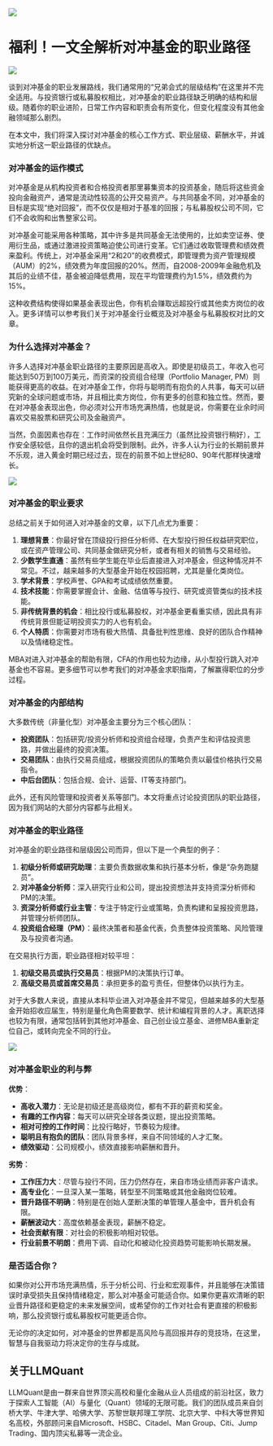 ![](https://fastly.jsdelivr.net/gh/bucketio/img11@main/2024/10/21/1729466068183-23134fce-3131-4262-b18c-f378d71af4f6.gif)

# 福利！一文全解析对冲基金的职业路径

![](https://fastly.jsdelivr.net/gh/bucketio/img9@main/2024/10/20/1729465031968-b3c8959e-1d37-4b8a-91b1-b0b0dfe25143.png)

谈到对冲基金的职业发展路线，我们通常用的“兄弟会式的层级结构”在这里并不完全适用。与投资银行或私募股权相比，对冲基金的职业路径缺乏明确的结构和层级。随着你的职业进阶，日常工作内容和职责会有所变化，但变化程度没有其他金融领域那么剧烈。

在本文中，我们将深入探讨对冲基金的核心工作方式、职业层级、薪酬水平，并诚实地分析这一职业路径的优缺点。

### 对冲基金的运作模式

对冲基金是从机构投资者和合格投资者那里募集资本的投资基金，随后将这些资金投向金融资产，通常是流动性较高的公开交易资产。与共同基金不同，对冲基金的目标是实现“绝对回报”，而不仅仅是相对于基准的回报；与私募股权公司不同，它们不会收购和出售整家公司。

对冲基金可能采用各种策略，其中许多是共同基金无法使用的，比如卖空证券、使用衍生品，或通过激进投资策略迫使公司进行变革。它们通过收取管理费和绩效费来盈利。传统上，对冲基金采用“2和20”的收费模式，即管理费为资产管理规模（AUM）的2%，绩效费为年度回报的20%。然而，自2008-2009年金融危机及其后的业绩不佳，基金被迫降低费用，现在平均管理费约为1.5%，绩效费约为15%。

这种收费结构使得如果基金表现出色，你有机会赚取远超投行或其他卖方岗位的收入。更多详情可以参考我们关于对冲基金行业概览及对冲基金与私募股权对比的文章。

### 为什么选择对冲基金？

许多人选择对冲基金职业路径的主要原因是高收入。即使是初级员工，年收入也可能达到50万到100万美元，而资深的投资组合经理（Portfolio Manager, PM）则能获得更高的收益。在对冲基金工作，你将与聪明而有抱负的人共事，每天可以研究新的全球问题或市场，并且相比卖方岗位，你有更多的创意和独立性。然而，要在对冲基金表现出色，你必须对公开市场充满热情，也就是说，你需要在业余时间喜欢交易股票和研究公司及金融资产。

当然，负面因素也存在：工作时间依然长且充满压力（虽然比投资银行稍好），工作安全感较低，且你的退出机会将受到限制。此外，许多人认为行业的长期前景并不乐观，进入黄金时期已经过去，现在的前景不如上世纪80、90年代那样快速增长。


![](https://fastly.jsdelivr.net/gh/bucketio/img13@main/2024/12/20/1734730631357-1f33c0b7-f87e-485b-b354-b01c81cbcdd1.png)


### 对冲基金的职业要求

总结之前关于如何进入对冲基金的文章，以下几点尤为重要：

1. **理想背景**：你最好曾在顶级投行担任分析师、在大型投行担任权益研究职位，或在资产管理公司、共同基金做研究分析，或者有相关的销售与交易经验。
2. **少数学生直通**：虽然有些学生能在毕业后直接进入对冲基金，但这种情况并不常见。不过，越来越多的大型基金开始在校园招聘，尤其是量化类岗位。
3. **学术背景**：学校声誉、GPA和考试成绩依然重要。
4. **技术技能**：你需要掌握会计、金融、估值等与投行、研究或资管类似的技术技能。
5. **非传统背景的机会**：相比投行或私募股权，对冲基金更看重实绩，因此具有非传统背景但能证明投资实力的人也有机会。
6. **个人特质**：你需要对市场有极大热情、具备批判性思维、良好的团队合作精神以及情绪稳定性。

MBA对进入对冲基金的帮助有限，CFA的作用也较为边缘，从小型投行跳入对冲基金也不容易。更多细节可以参考我们的对冲基金求职指南，了解赢得职位的分步过程。

### 对冲基金的内部结构

大多数传统（非量化型）对冲基金主要分为三个核心团队：

- **投资团队**：包括研究/投资分析师和投资组合经理，负责产生和评估投资思路，并做出最终的投资决策。
- **交易团队**：由执行交易员组成，根据投资团队的策略负责以最佳价格执行交易指令。
- **中后台团队**：包括合规、会计、运营、IT等支持部门。

此外，还有风险管理和投资者关系等部门。本文将重点讨论投资团队的职业路径，因为我们网站的大部分内容都与此相关。

### 对冲基金的职业路径

对冲基金的职业路径和层级因公司而异，但以下是一个典型的例子：

1. **初级分析师或研究助理**：主要负责数据收集和执行基本分析，像是“杂务跑腿员”。
2. **对冲基金分析师**：深入研究行业和公司，提出投资想法并支持资深分析师和PM的决策。
3. **资深分析师或行业主管**：专注于特定行业或策略，负责构建和呈报投资思路，并管理分析师团队。
4. **投资组合经理（PM）**：最终决策者和基金代表，负责整体投资策略、风险管理及与投资者沟通。

在交易执行方面，职业路径相对较平坦：

1. **初级交易员或执行交易员**：根据PM的决策执行订单。
2. **高级交易员或首席交易员**：承担更多的盈亏责任，但整体仍以执行为主。

对于大多数人来说，直接从本科毕业进入对冲基金并不常见，但越来越多的大型基金开始招收应届生，特别是量化角色需要数学、统计和编程背景的人才。离职选择也较为有限，通常包括转到其他对冲基金、自己创业设立基金、进修MBA重新定位自己，或转向完全不同的行业。


![](https://fastly.jsdelivr.net/gh/bucketio/img4@main/2024/12/20/1734730651991-3ad63169-a5f5-4df3-8b53-e9885fc34775.png)


### 对冲基金职业的利与弊

**优势**：

- **高收入潜力**：无论是初级还是高级岗位，都有不菲的薪资和奖金。
- **有趣的工作内容**：每天可以研究全球各类议题，提出投资策略。
- **相对可控的工作时间**：比投行略好，节奏较为规律。
- **聪明且有抱负的团队**：团队背景多样，来自不同领域的人才汇聚。
- **绩效驱动**：公司规模小，绩效直接影响薪酬和晋升。

**劣势**：

- **工作压力大**：尽管与投行不同，压力仍然存在，来自市场业绩而非客户请求。
- **高专业化**：一旦深入某一策略，转型至不同策略或其他金融岗位较难。
- **晋升路径不明确**：特别是在创始人垄断决策的单管理人基金中，晋升机会有限。
- **薪酬波动大**：高度依赖基金表现，薪酬不稳定。
- **社会贡献有限**：对社会的积极影响相对较低。
- **行业前景不明朗**：费用下调、自动化和被动化投资趋势可能影响长期发展。

### 是否适合你？

如果你对公开市场充满热情，乐于分析公司、行业和宏观事件，并且能够在决策错误时承受损失且保持情绪稳定，那么对冲基金可能适合你。如果你更喜欢清晰的职业晋升路径和更稳定的未来发展空间，或希望你的工作对社会有更直接的积极影响，那么投资银行或私募股权可能更适合你。

无论你的决定如何，对冲基金的世界都是高风险与高回报并存的竞技场，在这里，智慧与自我驱动力将决定你的生存与成就。



## 关于LLMQuant

LLMQuant是由一群来自世界顶尖高校和量化金融从业人员组成的前沿社区，致力于探索人工智能（AI）与量化（Quant）领域的无限可能。我们的团队成员来自剑桥大学、牛津大学、哈佛大学、苏黎世联邦理工学院、北京大学、中科大等世界知名高校，外部顾问来自Microsoft、HSBC、Citadel、Man Group、Citi、Jump Trading、国内顶尖私募等一流企业。
